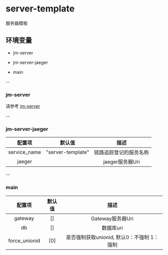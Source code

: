 # server-template

服务器模板

## <a name="环境变量">环境变量</a>

- jm-server

- jm-server-jaeger

- main

--

### jm-server

请参考 [jm-server](https://github.com/jm-root/ms/tree/master/packages/jm-server)

--

### jm-server-jaeger

| 配置项 | 默认值 | 描述 |
| :-: | :-: | :-: |
|service_name|"server-template"| 链路追踪登记的服务名称 |
|jaeger| |jaeger服务器Uri| 链路追踪服务器

--

### main

| 配置项 | 默认值 | 描述 |
| :-: | :-: | :-: |
|gateway| [] | Gateway服务器Uri |
|db| [] | 数据库uri |
|force_unionid| [0] | 是否强制获取unionid, 默认0：不强制 1：强制 |
